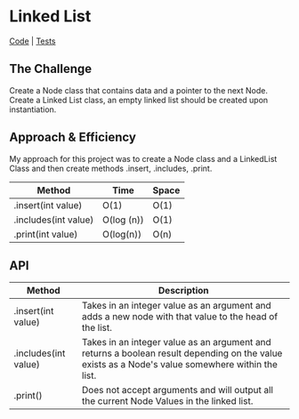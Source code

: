 # Linked List
[Code](../src/main/java/LinkedList) | [Tests](../src/test/java/LinkedList/LinkedListTest.java)

## The Challenge
Create a Node class that contains data and a pointer to the next Node. Create a Linked List class, an empty linked list
should be created upon instantiation.

## Approach & Efficiency
My approach for this project was to create a Node class and a LinkedList Class and then create methods .insert, .includes, .print.

Method | Time | Space
---- | ---- | ----
.insert(int value) | O(1) | O(1)
.includes(int value) | O(log (n)) | O(1)
.print(int value) | O(log(n)) | O(n)


## API
Method | Description
------ | -----
.insert(int value) | Takes in an integer value as an argument and adds a new node with that value to the head of the list.
.includes(int value) | Takes in an integer value as an argument and returns a boolean result depending on the value exists as a Node's value somewhere within the list.
.print() | Does not accept arguments and will output all the current Node Values in the linked list.
